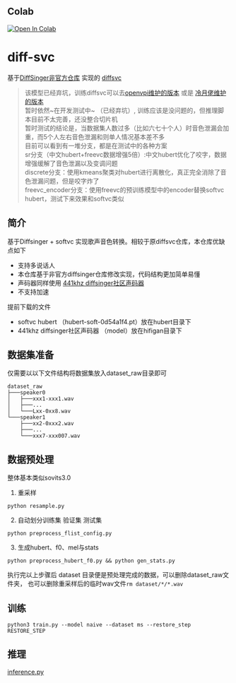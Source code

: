 ## Colab
<a target="_blank" href="https://colab.research.google.com/github/https://colab.research.google.com/drive/1qdGSvU4ZhHEZQOOcWvcF-1MpQVqwhq5J?usp=sharing">
  <img src="https://colab.research.google.com/assets/colab-badge.svg" alt="Open In Colab"/>
</a>

# diff-svc
基于[DiffSinger非官方仓库](https://github.com/keonlee9420/DiffSinger) 实现的 [diffsvc](https://github.com/prophesier/diff-svc)

> 该模型已经弃坑，训练diffsvc可以去[openvpi维护的版本](https://github.com/openvpi/diff-svc) 或是 [冷月佬维护的版本](https://github.com/fishaudio/fish-diffusion) \
> 暂时依然~在开发测试中~ （已经弃坑）, 训练应该是没问题的，但推理脚本目前不太完善，还没整合切片机\
> 暂时测试的结论是，当数据集人数过多（比如六七十个人）时音色泄漏会加重，而5个人左右音色泄漏和则单人情况基本差不多\
> 目前可以看到有一堆分支，都是在测试中的各种方案 \
> sr分支（中文hubert+freevc数据增强5倍）:中文hubert优化了咬字，数据增强缓解了音色泄漏以及变调问题 \
> discrete分支：使用kmeans聚类对hubert进行离散化，真正完全消除了音色泄漏问题，但是咬字炸了 \
> freevc_encoder分支：使用freevc的预训练模型中的encoder替换softvc hubert，测试下来效果和softvc类似

## 简介
基于Diffsinger + softvc 实现歌声音色转换。相较于原diffsvc仓库，本仓库优缺点如下
+ 支持多说话人
+ 本仓库基于非官方diffsinger仓库修改实现，代码结构更加简单易懂
+ 声码器同样使用 [441khz diffsinger社区声码器](https://openvpi.github.io/vocoders/)
+ 不支持加速

提前下载的文件
+ softvc hubert （hubert-soft-0d54a1f4.pt）放在hubert目录下
+ 441khz diffsinger社区声码器 （model）放在hifigan目录下
## 数据集准备
仅需要以以下文件结构将数据集放入dataset_raw目录即可
```shell
dataset_raw
├───speaker0
│   ├───xxx1-xxx1.wav
│   ├───...
│   └───Lxx-0xx8.wav
└───speaker1
    ├───xx2-0xxx2.wav
    ├───...
    └───xxx7-xxx007.wav
```

## 数据预处理
整体基本类似sovits3.0
1. 重采样
```shell
python resample.py
 ```
2. 自动划分训练集 验证集 测试集
```shell
python preprocess_flist_config.py
```
3. 生成hubert、f0、mel与stats
```shell
python preprocess_hubert_f0.py && python gen_stats.py
```

执行完以上步骤后 dataset 目录便是预处理完成的数据，可以删除dataset_raw文件夹，
也可以删除重采样后的临时wav文件`rm dataset/*/*.wav`

## 训练
```shell
python3 train.py --model naive --dataset ms --restore_step RESTORE_STEP 
```

## 推理
[inference.py](inference.py)
